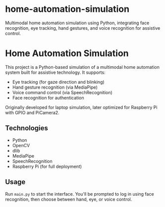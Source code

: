 # home-automation-simulation
Multimodal home automation simulation using Python, integrating face recognition, eye tracking, hand gestures, and voice recognition for assistive control.
# Home Automation Simulation

This project is a Python-based simulation of a multimodal home automation system built for assistive technology. It supports:

- Eye tracking (for gaze direction and blinking)
- Hand gesture recognition (via MediaPipe)
- Voice command control (via SpeechRecognition)
- Face recognition for authentication

Originally developed for laptop simulation, later optimized for Raspberry Pi with GPIO and PiCamera2.

## Technologies
- Python
- OpenCV
- dlib
- MediaPipe
- SpeechRecognition
- Raspberry Pi (for full deployment)

## Usage
Run `main.py` to start the interface. You'll be prompted to log in using face recognition, then choose between hand, eye, or voice control.
